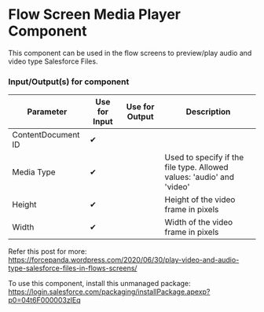 # Flow Screen Media Player Component
This component can be used in the flow screens to preview/play audio and video type Salesforce Files.

### Input/Output(s) for component
|Parameter	               |Use for Input	   |Use for Output	   |Description 
|-|-|-|-|
|ContentDocument ID|✔| | |
|Media Type|✔| |Used to specify if the file type. Allowed values: 'audio' and 'video' |
|Height| ✔ | | Height of the video frame in pixels |
|Width| ✔ | | Width of the video frame in pixels |

Refer this post for more: https://forcepanda.wordpress.com/2020/06/30/play-video-and-audio-type-salesforce-files-in-flows-screens/

To use this component, install this unmanaged package: https://login.salesforce.com/packaging/installPackage.apexp?p0=04t6F000003zIEq